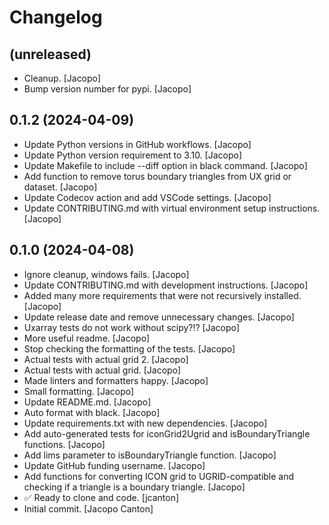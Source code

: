 Changelog
=========


(unreleased)
------------
- Cleanup. [Jacopo]
- Bump version number for pypi. [Jacopo]


0.1.2 (2024-04-09)
------------------
- Update Python versions in GitHub workflows. [Jacopo]
- Update Python version requirement to 3.10. [Jacopo]
- Update Makefile to include --diff option in black command. [Jacopo]
- Add function to remove torus boundary triangles from UX grid or
  dataset. [Jacopo]
- Update Codecov action and add VSCode settings. [Jacopo]
- Update CONTRIBUTING.md with virtual environment setup instructions.
  [Jacopo]


0.1.0 (2024-04-08)
------------------
- Ignore cleanup, windows fails. [Jacopo]
- Update CONTRIBUTING.md with development instructions. [Jacopo]
- Added many more requirements that were not recursively installed.
  [Jacopo]
- Update release date and remove unnecessary changes. [Jacopo]
- Uxarray tests do not work without scipy?!? [Jacopo]
- More useful readme. [Jacopo]
- Stop checking the formatting of the tests. [Jacopo]
- Actual tests with actual grid 2. [Jacopo]
- Actual tests with actual grid. [Jacopo]
- Made linters and formatters happy. [Jacopo]
- Small formatting. [Jacopo]
- Update README.md. [Jacopo]
- Auto format with black. [Jacopo]
- Update requirements.txt with new dependencies. [Jacopo]
- Add auto-generated tests for iconGrid2Ugrid and isBoundaryTriangle
  functions. [Jacopo]
- Add lims parameter to isBoundaryTriangle function. [Jacopo]
- Update GitHub funding username. [Jacopo]
- Add functions for converting ICON grid to UGRID-compatible and
  checking if a triangle is a boundary triangle. [Jacopo]
- ✅ Ready to clone and code. [jcanton]
- Initial commit. [Jacopo Canton]


